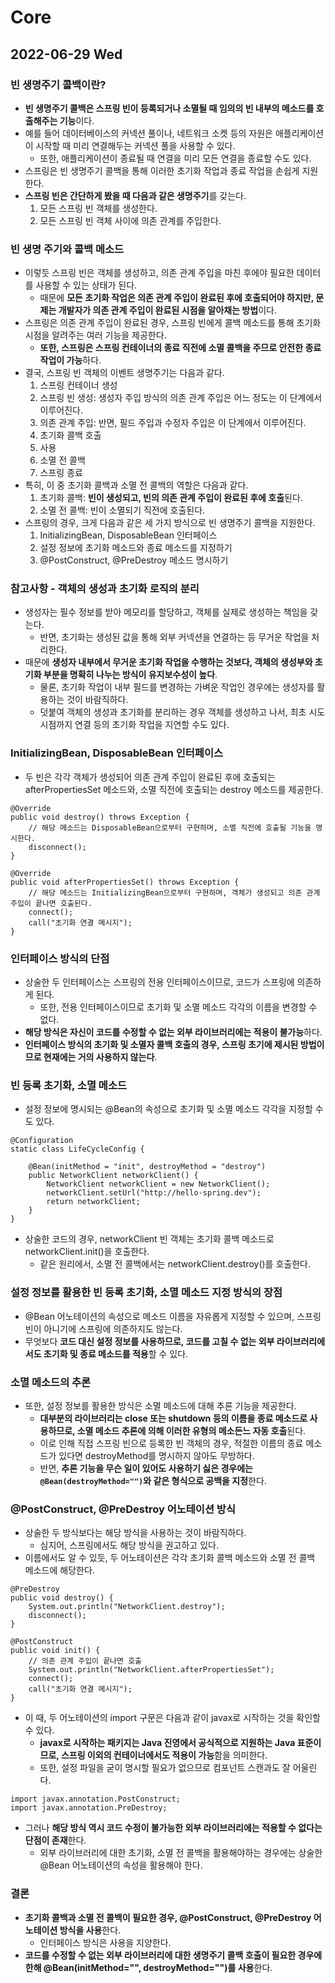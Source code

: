 # Core
## 2022-06-29 Wed

### 빈 생명주기 콜백이란?
* **빈 생명주기 콜백은 스프링 빈이 등록되거나 소멸될 때 임의의 빈 내부의 메소드를 호출해주는 기능**이다.
* 예를 들어 데이터베이스의 커넥션 풀이나, 네트워크 소켓 등의 자원은 애플리케이션이 시작할 때 미리 연결해두는 커넥션 풀을 사용할 수 있다.
  * 또한, 애플리케이션이 종료될 때 연결을 미리 모든 연결을 종료할 수도 있다.
* 스프링은 빈 생명주기 콜백을 통해 이러한 초기화 작업과 종료 작업을 손쉽게 지원한다.
* **스프링 빈은 간단하게 봤을 때 다음과 같은 생명주기**를 갖는다.
  1. 모든 스프링 빈 객체를 생성한다.
  2. 모든 스프링 빈 객체 사이에 의존 관계를 주입한다.

### 빈 생명 주기와 콜백 메소드
* 이렇듯 스프링 빈은 객체를 생성하고, 의존 관계 주입을 마친 후에야 필요한 데이터를 사용할 수 있는 상태가 된다.
  * 때문에 **모든 초기화 작업은 의존 관계 주입이 완료된 후에 호출되어야 하지만, 문제는 개발자가 의존 관계 주입이 완료된 시점을 알아채는 방법**이다.
* 스프링은 의존 관계 주입이 완료된 경우, 스프링 빈에게 콜백 메소드를 통해 초기화 시점을 알려주는 여러 기능을 제공한다.
  * **또한, 스프링은 스프링 컨테이너의 종료 직전에 소멸 콜백을 주므로 안전한 종료 작업이 가능**하다.
* 결국, 스프링 빈 객체의 이벤트 생명주기는 다음과 같다.
  1. 스프링 컨테이너 생성
  2. 스프링 빈 생성: 생성자 주입 방식의 의존 관계 주입은 어느 정도는 이 단계에서 이루어진다.
  3. 의존 관계 주입: 반면, 필드 주입과 수정자 주입은 이 단계에서 이루어진다.
  4. 초기화 콜백 호출
  5. 사용
  6. 소멸 전 콜백
  7. 스프링 종료
* 특히, 이 중 초기화 콜백과 소멸 전 콜백의 역할은 다음과 같다.
  1. 초기화 콜백: **빈이 생성되고, 빈의 의존 관계 주입이 완료된 후에 호출**된다.
  2. 소멸 전 콜백: 빈이 소멸되기 직전에 호출된다.
* 스프링의 경우, 크게 다음과 같은 세 가지 방식으로 빈 생명주기 콜백을 지원한다.
  1. InitializingBean, DisposableBean 인터페이스
  2. 설정 정보에 초기화 메소드와 종료 메소드를 지정하기
  3. @PostConstruct, @PreDestroy 메소드 명시하기

### 참고사항 - 객체의 생성과 초기화 로직의 분리
* 생성자는 필수 정보를 받아 메모리를 할당하고, 객체를 실제로 생성하는 책임을 갖는다.
  * 반면, 초기화는 생성된 값을 통해 외부 커넥션을 연결하는 등 무거운 작업을 처리한다.
* 때문에 **생성자 내부에서 무거운 초기화 작업을 수행하는 것보다, 객체의 생성부와 초기화 부분을 명확히 나누는 방식이 유지보수성이 높다**.
  * 물론, 초기화 작업이 내부 필드를 변경하는 가벼운 작업인 경우에는 생성자를 활용하는 것이 바람직하다.
  * 덧붙여 객체의 생성과 초기화를 분리하는 경우 객체를 생성하고 나서, 최초 시도 시점까지 연결 등의 초기화 작업을 지연할 수도 있다.

### InitializingBean, DisposableBean 인터페이스
* 두 빈은 각각 객체가 생성되어 의존 관계 주입이 완료된 후에 호출되는 afterPropertiesSet 메소드와, 소멸 직전에 호출되는 destroy 메소드를 제공한다.
```
@Override
public void destroy() throws Exception {
    // 해당 메소드는 DisposableBean으로부터 구현하며, 소멸 직전에 호출될 기능을 명시한다.
    disconnect();
}

@Override
public void afterPropertiesSet() throws Exception {
    // 해당 메소드는 InitializingBean으로부터 구현하며, 객체가 생성되고 의존 관계 주입이 끝나면 호출된다.
    connect();
    call("초기화 연결 메시지");
}
```

### 인터페이스 방식의 단점
* 상술한 두 인터페이스는 스프링의 전용 인터페이스이므로, 코드가 스프링에 의존하게 된다.
  * 또한, 전용 인터페이스이므로 초기화 및 소멸 메소드 각각의 이름을 변경할 수 없다.
* **해당 방식은 자신이 코드를 수정할 수 없는 외부 라이브러리에는 적용이 불가능**하다.
* **인터페이스 방식의 초기화 및 소멸자 콜백 호출의 경우, 스프링 초기에 제시된 방법이므로 현재에는 거의 사용하지 않는다**.

### 빈 등록 초기화, 소멸 메소드
* 설정 정보에 명시되는 @Bean의 속성으로 초기화 및 소멸 메소드 각각을 지정할 수도 있다.
```
@Configuration
static class LifeCycleConfig {

    @Bean(initMethod = "init", destroyMethod = "destroy")
    public NetworkClient networkClient() {
        NetworkClient networkClient = new NetworkClient();
        networkClient.setUrl("http://hello-spring.dev");
        return networkClient;
    }
}
```
* 상술한 코드의 경우, networkClient 빈 객체는 초기화 콜백 메소드로 networkClient.init()을 호출한다.
  * 같은 원리에서, 소멸 전 콜백에서는 networkClient.destroy()를 호출한다.

### 설정 정보를 활용한 빈 등록 초기화, 소멸 메소드 지정 방식의 장점
* @Bean 어노테이션의 속성으로 메소드 이름을 자유롭게 지정할 수 있으며, 스프링 빈이 아니기에 스프링에 의존하지도 않는다.
* 무엇보다 **코드 대신 설정 정보를 사용하므로, 코드를 고칠 수 없는 외부 라이브러리에서도 초기화 및 종료 메소드를 적용**할 수 있다.

### 소멸 메소드의 추론
* 또한, 설정 정보를 활용한 방식은 소멸 메소드에 대해 추론 기능을 제공한다.
  * **대부분의 라이브러리는 close 또는 shutdown 등의 이름을 종료 메소드로 사용하므로, 소멸 메소드 추론에 의해 이러한 유형의 메소든느 자동 호출**된다.
  * 이로 인해 직접 스프링 빈으로 등록한 빈 객체의 경우, 적절한 이름의 종료 메소드가 있다면 destroyMethod를 명시하지 않아도 무방하다.
  * 반면, **추론 기능을 무슨 일이 있어도 사용하기 싫은 경우에는 `@Bean(destroyMethod="")`와 같은 형식으로 공백을 지정**한다.

### @PostConstruct, @PreDestroy 어노테이션 방식
* 상술한 두 방식보다는 해당 방식을 사용하는 것이 바람직하다.
  * 심지어, 스프링에서도 해당 방식을 권고하고 있다.
* 이름에서도 알 수 있듯, 두 어노테이션은 각각 초기화 콜백 메소드와 소멸 전 콜백 메소드에 해당한다.
```
@PreDestroy
public void destroy() {
    System.out.println("NetworkClient.destroy");
    disconnect();
}

@PostConstruct
public void init() {
    // 의존 관계 주입이 끝나면 호출
    System.out.println("NetworkClient.afterPropertiesSet");
    connect();
    call("초기화 연결 메시지");
}
```
* 이 때, 두 어노테이션의 import 구문은 다음과 같이 javax로 시작하는 것을 확인할 수 있다.
  * **javax로 시작하는 패키지는 Java 진영에서 공식적으로 지원하는 Java 표준이므로, 스프링 이외의 컨테이너에서도 적용이 가능**함을 의미한다.
  * 또한, 설정 파일을 굳이 명시할 필요가 없으므로 컴포넌트 스캔과도 잘 어울린다.
```
import javax.annotation.PostConstruct;
import javax.annotation.PreDestroy;
```
* 그러나 **해당 방식 역시 코드 수정이 불가능한 외부 라이브러리에는 적용할 수 없다는 단점이 존재**한다.
  * 외부 라이브러리에 대한 초기화, 소멸 전 콜백을 활용해야하는 경우에는 상술한 @Bean 어노테이션의 속성을 활용해야 한다.

### 결론
* **초기화 콜백과 소멸 전 콜백이 필요한 경우, @PostConstruct, @PreDestroy 어노테이션 방식을 사용**한다.
  * 인터페이스 방식은 사용을 지양한다.
* **코드를 수정할 수 없는 외부 라이브러리에 대한 생명주기 콜백 호출이 필요한 경우에 한해 @Bean(initMethod="", destroyMethod="")를 사용**한다.
